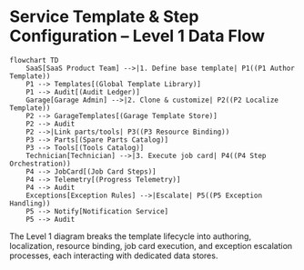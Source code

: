 # Service Template & Step Configuration – Level 1 Data Flow

```mermaid
flowchart TD
    SaaS[SaaS Product Team] -->|1. Define base template| P1((P1 Author Template))
    P1 --> Templates[(Global Template Library)]
    P1 --> Audit[(Audit Ledger)]
    Garage[Garage Admin] -->|2. Clone & customize| P2((P2 Localize Template))
    P2 --> GarageTemplates[(Garage Template Store)]
    P2 --> Audit
    P2 -->|Link parts/tools| P3((P3 Resource Binding))
    P3 --> Parts[(Spare Parts Catalog)]
    P3 --> Tools[(Tools Catalog)]
    Technician[Technician] -->|3. Execute job card| P4((P4 Step Orchestration))
    P4 --> JobCard[(Job Card Steps)]
    P4 --> Telemetry[(Progress Telemetry)]
    P4 --> Audit
    Exceptions[Exception Rules] -->|Escalate| P5((P5 Exception Handling))
    P5 --> Notify[Notification Service]
    P5 --> Audit
```

The Level 1 diagram breaks the template lifecycle into authoring, localization, resource binding, job card execution, and exception escalation processes, each interacting with dedicated data stores.
